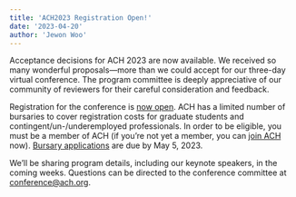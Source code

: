 ```yaml
---
title: 'ACH2023 Registration Open!'
date: '2023-04-20'
author: 'Jewon Woo'
---
```


Acceptance decisions for ACH 2023 are now available. We received so many wonderful proposals—more than we could accept for our three-day virtual conference. The program committee is deeply appreciative of our community of reviewers for their careful consideration and feedback.

Registration for the conference is [now open](https://members.ach.org/civicrm/event/info/?id=20&reset=1). ACH has a limited number of bursaries to cover registration costs for graduate students and contingent/un-/underemployed professionals. In order to be eligible, you must be a member of ACH (if you’re not yet a member, you can [join ACH](https://members.ach.org/) now). [Bursary applications](https://tinyurl.com/ACH2023Bursaries) are due by May 5, 2023.

We’ll be sharing program details, including our keynote speakers, in the coming weeks. Questions can be directed to the conference committee at [conference@ach.org](mailto:conference@ach.org).